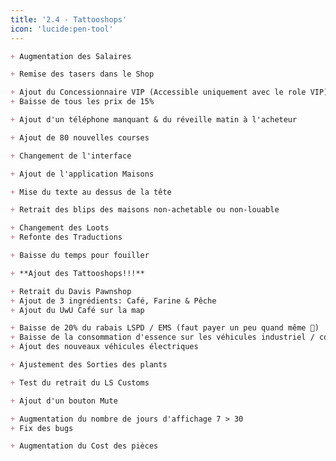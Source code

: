 ```yaml
---
title: '2.4 - Tattooshops'
icon: 'lucide:pen-tool'
---
```


```md [Core]
+ Augmentation des Salaires
```

```md [Police]
+ Remise des tasers dans le Shop
```

```md [Concessionnaire]
+ Ajout du Concessionnaire VIP (Accessible uniquement avec le role VIP)
+ Baisse de tous les prix de 15%
```

```md [Vol de Maisons]
+ Ajout d'un téléphone manquant & du réveille matin à l'acheteur
```

```md [Racing]
+ Ajout de 80 nouvelles courses
```

```md [Reports]
+ Changement de l'interface
```

```md [Téléphone]
+ Ajout de l'application Maisons
```

```md [/me]
+ Mise du texte au dessus de la tête
```

```md [Propriétés]
+ Retrait des blips des maisons non-achetable ou non-louable
```

```md [Job Férailleur]
+ Changement des Loots
+ Refonte des Traductions
```

```md [Centre de Recyclage]
+ Baisse du temps pour fouiller
```

```md [Tattoo]
+ **Ajout des Tattooshops!!!**
```

```md [Entreprises]
+ Retrait du Davis Pawnshop
+ Ajout de 3 ingrédients: Café, Farine & Pêche
+ Ajout du UwU Café sur la map
```

```md [Essence]
+ Baisse de 20% du rabais LSPD / EMS (faut payer un peu quand même 🤣)
+ Baisse de la consommation d'essence sur les véhicules industriel / commercial
+ Ajout des nouveaux véhicules électriques
```

```md [Pousse de Weed]
+ Ajustement des Sorties des plants
```

```md [Mappings]
+ Test du retrait du LS Customs
```

```md [Écran de Chargement]
+ Ajout d'un bouton Mute
```

```md [Concessionnaire Usagé]
+ Augmentation du nombre de jours d'affichage 7 > 30
+ Fix des bugs
```

```md [Tuning]
+ Augmentation du Cost des pièces
```
